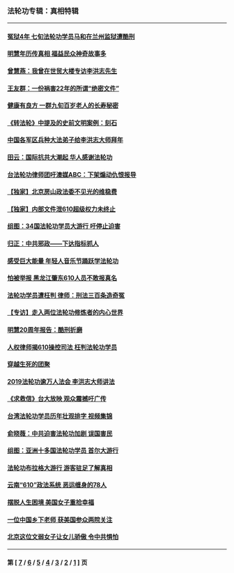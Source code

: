 ### 法轮功专辑：真相特辑
---
#### [冤狱4年 七旬法轮功学员马和在兰州监狱遭酷刑](../../pages/nf4389/n13304688.md?11030430) 
#### [明慧年历传真相 福益民众神奇故事多](../../pages/nf4389/n13294545.md?11030430) 
#### [曾慧燕：我曾在世贸大楼专访李洪志先生](../../pages/nf4389/n12898729.md?11030430) 
#### [王友群：一份祸害22年的所谓“绝密文件”](../../pages/nf4389/n12871750.md?11030430) 
#### [健康有良方 一群九旬百岁老人的长寿秘密](../../pages/nf4389/n12847475.md?11030430) 
#### [《转法轮》中提及的史前文明案例：刻石](../../pages/nf4389/n12758577.md?11030430) 
#### [中国各军区兵种大法弟子给李洪志大师拜年](../../pages/nf4389/n12750047.md?11030430) 
#### [田云：国际抗共大潮起 华人感谢法轮功](../../pages/nf4389/n12357708.md?11030430) 
#### [台法轮功律师团吁澳媒ABC：下架煽动仇恨报导](../../pages/nf4389/n12279917.md?11030430) 
#### [【独家】北京房山政法委不见光的维稳费](../../pages/nf4389/n12031979.md?11030430) 
#### [【独家】内部文件泄610超级权力未终止](../../pages/nf4389/n12023895.md?11030430) 
#### [组图：34国法轮功学员大游行 吁停止迫害](../../pages/nf4389/n11492658.md?11030430) 
#### [归正：中共邪政——下达指标抓人](../../pages/nf4389/n11474770.md?11030430) 
#### [感受巨大能量 年轻人音乐节踊跃学法轮功](../../pages/nf4389/n11441981.md?11030430) 
#### [怕被举报 黑龙江肇东610人员不敢报真名](../../pages/nf4389/n11436499.md?11030430) 
#### [法轮功学员遭枉判 律师：刑法三百条造奇冤](../../pages/nf4389/n11433943.md?11030430) 
#### [【专访】走入两位法轮功修炼者的内心世界](../../pages/nf4389/n11415623.md?11030430) 
#### [明慧20周年报告：酷刑折磨](../../pages/nf4389/n11387954.md?11030430) 
#### [人权律师揭610操控司法 枉判法轮功学员](../../pages/nf4389/n11313370.md?11030430) 
#### [穿越生死的团聚](../../pages/nf4389/n11258922.md?11030430) 
#### [2019法轮功逾万人法会 李洪志大师讲法](../../pages/nf4389/n11265303.md?11030430) 
#### [《求救信》台大放映 观众震撼吁广传](../../pages/nf4389/n10922251.md?11030430) 
#### [台湾法轮功学员历年壮观排字 视频集锦](../../pages/nf4389/n10878789.md?11030430) 
#### [俞晓薇：中共迫害法轮功加剧 误国害民](../../pages/nf4389/n10859260.md?11030430) 
#### [组图：亚洲十多国法轮功学员 首尔大游行](../../pages/nf4389/n10781149.md?11030430) 
#### [法轮功布拉格大游行 游客驻足了解真相](../../pages/nf4389/n10749360.md?11030430) 
#### [云南“610”政法系统 恶运缠身的78人](../../pages/nf4389/n10747534.md?11030430) 
#### [摆脱人生困境 美国女子重拾幸福](../../pages/nf4389/n10688678.md?11030430) 
#### [一位中国乡下老师 获美国参众两院关注](../../pages/nf4389/n10683927.md?11030430) 
#### [北京这位文弱女子让女儿骄傲 令中共惧怕](../../pages/nf4389/n10668341.md?11030430) 

---
#### 第 [ [7](./7.md?11030430) / [6](./6.md?11030430) / [5](./5.md?11030430) / [4](./4.md?11030430) / [3](./3.md?11030430) / [2](./2.md?11030430) / [1](./1.md?11030430) ] 页

